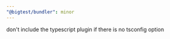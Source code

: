 ```yaml
---
"@bigtest/bundler": minor
---
```


don't include the typescript plugin if there is no tsconfig option

